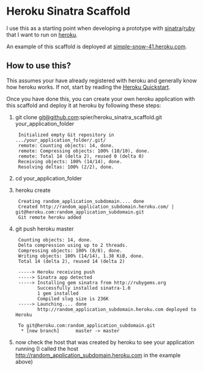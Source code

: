 # Heroku Sinatra Scaffold

I use this as a starting point when developing a prototype with [sinatra](http://www.sinatrarb.com)/[ruby](http://www.ruby-lang.org) that I want to run on [heroku](http://heroku.com).

An example of this scaffold is deployed at [simple-snow-41.heroku.com](http://simple-snow-41.heroku.com).

## How to use this?

This assumes your have already registered with heroku and generally know how heroku works. If not, start by reading the [Heroku Quickstart](http://docs.heroku.com/quickstart).

Once you have done this, you can create your own heroku application with this scaffold and deploy it at heroku by following these steps:

1. git clone git@github.com:spier/heroku_sinatra_scaffold.git your_application_folder

		Initialized empty Git repository in .../your_application_folder/.git/
		remote: Counting objects: 14, done.
		remote: Compressing objects: 100% (10/10), done.
		remote: Total 14 (delta 2), reused 0 (delta 0)
		Receiving objects: 100% (14/14), done.
		Resolving deltas: 100% (2/2), done.
1. cd your_application_folder
1. heroku create

		Creating random_application_subdomain.... done
		Created http://random_application_subdomain.heroku.com/ | git@heroku.com:random_application_subdomain.git
		Git remote heroku added
1. git push heroku master

		Counting objects: 14, done.
		Delta compression using up to 2 threads.
		Compressing objects: 100% (8/8), done.
		Writing objects: 100% (14/14), 1.38 KiB, done.
		Total 14 (delta 2), reused 14 (delta 2)

		-----> Heroku receiving push
		-----> Sinatra app detected
		-----> Installing gem sinatra from http://rubygems.org
		       Successfully installed sinatra-1.0
		       1 gem installed
		       Compiled slug size is 236K
		-----> Launching.... done
		       http://random_application_subdomain.heroku.com deployed to Heroku

		To git@heroku.com:random_application_subdomain.git
		 * [new branch]      master -> master
1. now check the host that was created by heroku to see your application running (I called the host http://random_application_subdomain.heroku.com in the example above) 
		